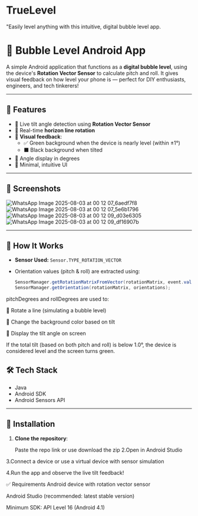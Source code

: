 # TrueLevel
"Easily level anything with this intuitive, digital bubble level app.
# 📏 Bubble Level Android App

A simple Android application that functions as a **digital bubble level**, using the device's **Rotation Vector Sensor** to calculate pitch and roll. It gives visual feedback on how level your phone is — perfect for DIY enthusiasts, engineers, and tech tinkerers!

---

## 🧭 Features

- 📐 Live tilt angle detection using **Rotation Vector Sensor**
- 🔄 Real-time **horizon line rotation**
- 🎨 **Visual feedback**:
  - ✅ Green background when the device is nearly level (within ±1°)
  - ⬛ Black background when tilted
- 📝 Angle display in degrees
- 🎯 Minimal, intuitive UI

---

## 📸 Screenshots
![WhatsApp Image 2025-08-03 at 00 12 07_6aedf7f8](https://github.com/user-attachments/assets/8bae704f-de5d-4624-9b49-b0fc7297d570)
![WhatsApp Image 2025-08-03 at 00 12 07_5e6b1796](https://github.com/user-attachments/assets/59bb78c4-915f-4217-bc18-7245f8a8dce4)
![WhatsApp Image 2025-08-03 at 00 12 09_d03e6305](https://github.com/user-attachments/assets/a9a7a487-2da0-4786-a77a-efccd8987f59)
![WhatsApp Image 2025-08-03 at 00 12 09_df16907b](https://github.com/user-attachments/assets/720066a6-556c-40cb-81e6-ba25be12594f)


---

## 🧠 How It Works

- **Sensor Used:** `Sensor.TYPE_ROTATION_VECTOR`
- Orientation values (pitch & roll) are extracted using:

  ```java
  SensorManager.getRotationMatrixFromVector(rotationMatrix, event.values);
  SensorManager.getOrientation(rotationMatrix, orientations);
pitchDegrees and rollDegrees are used to:

🔄 Rotate a line (simulating a bubble level)

🎨 Change the background color based on tilt

📐 Display the tilt angle on screen

If the total tilt (based on both pitch and roll) is below 1.0°, the device is considered level and the screen turns green.
## 🛠️ Tech Stack

- Java  
- Android SDK  
- Android Sensors API  

---

## 📲 Installation

1. **Clone the repository**:
 
   Paste the repo link or use download the zip
2.Open in Android Studio

3.Connect a device or use a virtual device with sensor simulation

4.Run the app and observe the live tilt feedback!

✅ Requirements
Android device with rotation vector sensor

Android Studio (recommended: latest stable version)

Minimum SDK: API Level 16 (Android 4.1)

